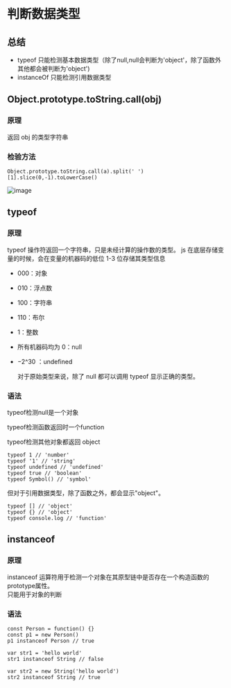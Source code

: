 # 判断数据类型
## 总结
- typeof 只能检测基本数据类型（除了null,null会判断为'object'，除了函数外其他都会被判断为'object')
- instanceOf 只能检测引用数据类型

## Object.prototype.toString.call(obj)

### 原理

返回 obj 的类型字符串
### 检验方法
```
Object.prototype.toString.call(a).split(' ')[1].slice(0,-1).toLowerCase()
```
![image](https://user-gold-cdn.xitu.io/2019/9/1/16ce893dc0828b6a?imageView2/0/w/1280/h/960/format/webp/ignore-error/1)

## typeof

### 原理

typeof 操作符返回一个字符串，只是未经计算的操作数的类型。
js 在底层存储变量的时候，会在变量的机器码的低位 1-3 位存储其类型信息

- 000：对象
- 010：浮点数
- 100：字符串
- 110：布尔
- 1：整数
- 所有机器码均为 0：null
- −2^30 ：undefined

  对于原始类型来说，除了 null 都可以调用 typeof 显示正确的类型。

### 语法

typeof检测null是一个对象

typeof检测函数返回时一个function

typeof检测其他对象都返回 object

```
typeof 1 // 'number'
typeof '1' // 'string'
typeof undefined // 'undefined'
typeof true // 'boolean'
typeof Symbol() // 'symbol'

```

但对于引用数据类型，除了函数之外，都会显示"object"。

```
typeof [] // 'object'
typeof {} // 'object'
typeof console.log // 'function'
```

## instanceof

### 原理

instanceof 运算符用于检测一个对象在其原型链中是否存在一个构造函数的prototype属性。  
只能用于对象的判断

### 语法

```
const Person = function() {}
const p1 = new Person()
p1 instanceof Person // true

var str1 = 'hello world'
str1 instanceof String // false

var str2 = new String('hello world')
str2 instanceof String // true
```
